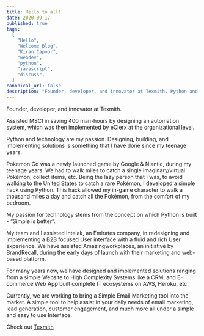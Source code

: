 ```yaml
---
title: Hello to all!
date: 2020-09-17
published: true
tags:
  [
    "Hello",
    "Welcome Blog",
    "Kiran Capoor",
    "webdev",
    "python",
    "javascript",
    "discuss",
  ]
canonical_url: false
description: "Founder, developer, and innovator at Texmith. Python and technology are my passion. Designing, building, and implementing solutions is something that I have done since my teenage years."
---
```


Founder, developer, and innovator at Texmith.

Assisted MSCI in saving 400 man-hours by designing an automation system, which was then implemented by eClerx at the organizational level.

Python and technology are my passion. Designing, building, and implementing solutions is something that I have done since my teenage years.

Pokemon Go was a newly launched game by Google & Niantic, during my teenage years. We had to walk miles to catch a single imaginary/virtual Pokémon, collect items, etc. Being the lazy person that I was, to avoid walking to the United States to catch a rare Pokémon, I developed a simple hack using Python. This hack allowed my in-game character to walk a thousand miles a day and catch all the Pokémon, from the comfort of my bedroom.

My passion for technology stems from the concept on which Python is built - “Simple is better”.

My team and I assisted Intelak, an Emirates company, in redesigning and implementing a B2B focused User interface with a fluid and rich User experience. We have assisted Amazingworkplaces, an initiative by BrandRecall, during the early days of launch with their marketing and web-based platform.

For many years now, we have designed and implemented solutions ranging from a simple Website to High Complexity Systems like a CRM, and E-commerce Web App built complete IT ecosystems on AWS, Heroku, etc.

Currently, we are working to bring a Simple Email Marketing tool into the market. A simple tool to help assist in your daily needs of email marketing, lead generation, customer engagement, and much more all under a simple and easy to use Interface.

Check out [Texmith](https://texmith.com)
